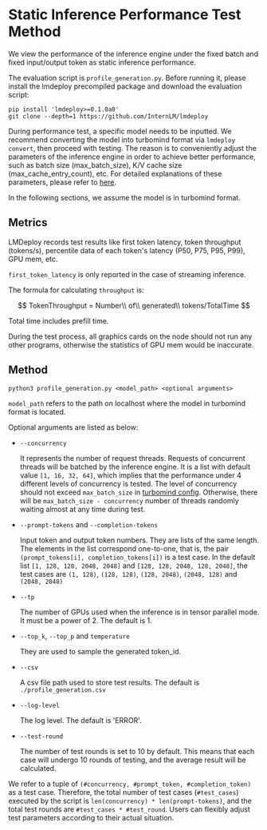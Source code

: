 # Static Inference Performance Test Method

We view the performance of the inference engine under the fixed batch and fixed input/output token as static inference performance.

The evaluation script is `profile_generation.py`. Before running it, please install the lmdeploy precompiled package and download the evaluation script:

```shell
pip install 'lmdeploy>=0.1.0a0'
git clone --depth=1 https://github.com/InternLM/lmdeploy
```

During performance test, a specific model needs to be inputted. We recommend converting the model into turbomind format via `lmdeploy convert`, then proceed with testing.
The reason is to conveniently adjust the parameters of the inference engine in order to achieve better performance, such as batch size (max_batch_size), K/V cache size (max_cache_entry_count), etc. For detailed explanations of these parameters, please refer to [here](../turbomind_config.md).

In the following sections, we assume the model is in turbomind format.

## Metrics

LMDeploy records test results like first token latency, token throughput (tokens/s), percentile data of each token's latency (P50, P75, P95, P99), GPU mem, etc.

`first_token_latency` is only reported in the case of streaming inference.

The formula for calculating `throughput` is:

$$
TokenThroughput = Number\\ of\\ generated\\ tokens/TotalTime
$$

Total time includes prefill time.

During the test process, all graphics cards on the node should not run any other programs, otherwise the statistics of GPU mem would be inaccurate.

## Method

```shell
python3 profile_generation.py <model_path> <optional arguments>
```

`model_path` refers to the path on localhost where the model in turbomind format is located.

Optional arguments are listed as below:

- `--concurrency`

  It represents the number of request threads. Requests of concurrent threads will be batched by the inference engine. It is a list with default value `[1, 16, 32, 64]`, which implies that the performance under 4 different levels of concurrency is tested. The level of concurrency should not exceed `max_batch_size` in [turbomind config](../turbomind_config.md#turbomind-20-config). Otherwise, there will be `max_batch_size - concurrency` number of threads randomly waiting almost at any time during test.

- `--prompt-tokens` and `--completion-tokens`

  Input token and output token numbers. They are lists of the same length. The elements in the list correspond one-to-one, that is,
  the pair `(prompt_tokens[i], completion_tokens[i])` is a test case. In the default list `[1, 128, 128, 2048, 2048]` and `[128, 128, 2048, 128, 2048]`, the test cases are `(1, 128)`, `(128, 128)`, `(128, 2048)`, `(2048, 128)` and `(2048, 2048)`

- `--tp`

  The number of GPUs used when the inference is in tensor parallel mode. It must be a power of 2. The default is 1.

- `--top_k`, `--top_p` and `temperature`

  They are used to sample the generated token_id.

- `--csv`

  A csv file path used to store test results. The default is `./profile_generation.csv`

- `--log-level`

  The log level. The default is 'ERROR'.

- `--test-round`

  The number of test rounds is set to 10 by default. This means that each case will undergo 10 rounds of testing, and the average result will be calculated.

We refer to a tuple of `(#concurrency, #prompt_token, #completion_token)` as a test case. Therefore, the total number of test cases (`#test_cases`) executed by the script is `len(concurrency) * len(prompt-tokens)`, and the total test rounds  are `#test_cases * #test_round`. Users can flexibly adjust test parameters according to their actual situation.
